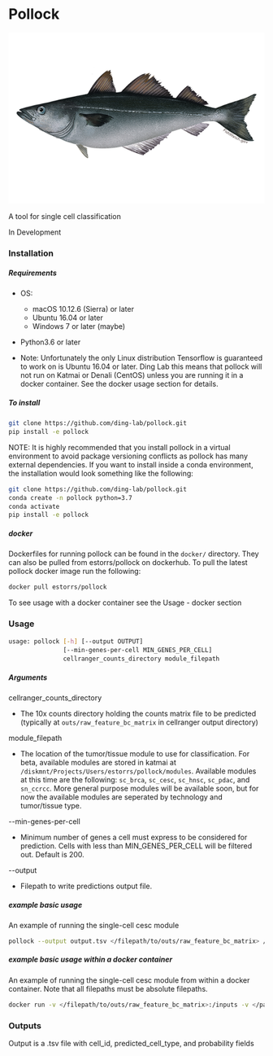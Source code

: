 # Pollock

![Image of Pollock](https://github.com/ding-lab/pollock/blob/master/images/pollock.png)

A tool for single cell classification

In Development

### Installation
##### Requirements
* OS:
  * macOS 10.12.6 (Sierra) or later
  * Ubuntu 16.04 or later
  * Windows 7 or later (maybe)
  
* Python3.6 or later

* Note: Unfortunately the only Linux distribution Tensorflow is guaranteed to work on is Ubuntu 16.04 or later. Ding Lab this means that pollock will not run on Katmai or Denali (CentOS) unless you are running it in a docker container. See the docker usage section for details.

##### To install
```bash
git clone https://github.com/ding-lab/pollock.git
pip install -e pollock
```
NOTE: It is highly recommended that you install pollock in a virtual environment to avoid package versioning conflicts as pollock has many external dependencies. If you want to install inside a conda environment, the installation would look something like the following:
```bash
git clone https://github.com/ding-lab/pollock.git
conda create -n pollock python=3.7
conda activate
pip install -e pollock
```

##### docker
Dockerfiles for running pollock can be found in the `docker/` directory. They can also be pulled from estorrs/pollock on dockerhub. To pull the latest pollock docker image run the following:
```bash
docker pull estorrs/pollock
```
To see usage with a docker container see the Usage - docker section

### Usage
```bash
usage: pollock [-h] [--output OUTPUT]
               [--min-genes-per-cell MIN_GENES_PER_CELL]
               cellranger_counts_directory module_filepath
```

##### Arguments

cellranger_counts_directory
  * The 10x counts directory holding the counts matrix file to be predicted (typically at `outs/raw_feature_bc_matrix` in cellranger output directory)
  
module_filepath
  * The location of the tumor/tissue module to use for classification. For beta, available modules are stored in katmai at `/diskmnt/Projects/Users/estorrs/pollock/modules`. Available modules at this time are the following: `sc_brca`, `sc_cesc`, `sc_hnsc`, `sc_pdac`, and `sn_ccrcc`. More general purpose modules will be available soon, but for now the available modules are seperated by technology and tumor/tissue type.
  
--min-genes-per-cell
  * Minimum number of genes a cell must express to be considered for prediction. Cells with less than MIN_GENES_PER_CELL will be filtered out. Default is 200.
  
--output
  * Filepath to write predictions output file.
  
##### example basic usage

An example of running the single-cell cesc module
```bash
pollock --output output.tsv </filepath/to/outs/raw_feature_bc_matrix> /diskmnt/Projects/Users/estorrs/pollock/modules/sc_cesc
```

##### example basic usage within a docker container

An example of running the single-cell cesc module from within a docker container. Note that all filepaths must be absolute filepaths.
```bash
docker run -v </filepath/to/outs/raw_feature_bc_matrix>:/inputs -v </path/to/output_dir>:/outputs -v /diskmnt/Projects/Users/estorrs/pollock/modules:/modules -t estorrs/pollock pollock --output /outputs/output.tsv /inputs /modules/sc_cesc
```
  
### Outputs

Output is a .tsv file with cell_id, predicted_cell_type, and probability fields

